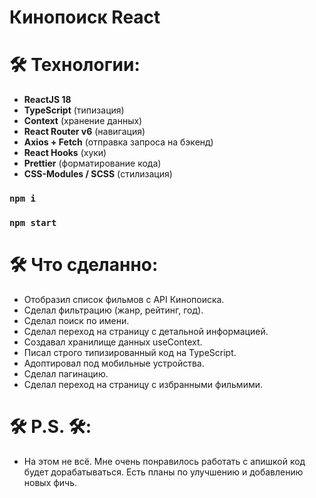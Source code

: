 # Кинопоиск React

# 🛠 Технологии:

- **ReactJS 18**
- **TypeScript**           (типизация)
- **Context**              (хранение данных)
- **React Router v6**      (навигация)
- **Axios + Fetch**        (отправка запроса на бэкенд)
- **React Hooks**          (хуки)
- **Prettier**             (форматирование кода)
- **CSS-Modules / SCSS**   (стилизация)

### `npm i`
### `npm start`

# 🛠 Что сделанно:

- Отобразил список фильмов с API Кинопоиска.
- Сделал фильтрацию (жанр, рейтинг, год).
- Сделал поиск по имени.
- Сделал переход на страницу с детальной информацией.
- Создавал хранилище данных useContext.
- Писал строго типизированный код на TypeScript.
- Адоптировал под мобильные устройства.
- Сделал пагинацию.
- Сделал переход на страницу с избранными фильмими.


# 🛠 P.S. 🛠:

- На этом не всё. Мне очень понравилось работать с апишкой код будет дорабатываться. Есть планы по улучшению и добавлению новых фичь. 


